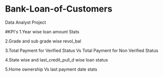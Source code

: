 # Bank-Loan-of-Customers
Data Analyst Project

#KPI's
1.Year wise loan amount Stats

2.Grade and sub grade wise revol_bal

3.Total Payment for Verified Status Vs Total Payment for Non Verified Status

4.State wise and last_credit_pull_d wise loan status

5.Home ownership Vs last payment date stats
